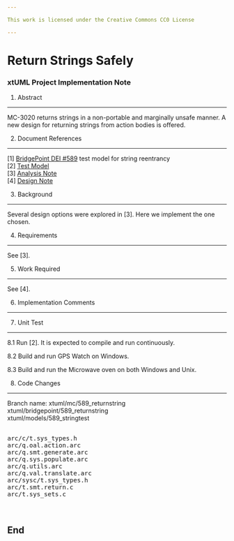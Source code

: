 ```yaml
---

This work is licensed under the Creative Commons CC0 License

---
```


# Return Strings Safely
### xtUML Project Implementation Note


1. Abstract
-----------
MC-3020 returns strings in a non-portable and marginally unsafe manner.
A new design for returning strings from action bodies is offered.

2. Document References
----------------------
[1] [BridgePoint DEI #589](https://support.onefact.net/redmine/issues/1)  test model for string reentrancy  
[2] [Test Model](https://github.com/xtuml/models/tree/master/VandMC_testing/mctest/string_return_test/)  
[3] [Analysis Note](https://github.com/xtuml/bridgepoint/tree/master/doc-bridgepoint/notes/589_stringtest/589_returnstring.ant.md)  
[4] [Design Note](https://github.com/xtuml/bridgepoint/tree/master/doc-bridgepoint/notes/589_stringtest/589_returnstring.dnt.md)  

3. Background
-------------
Several design options were explored in [3].  Here we implement the one chosen.


4. Requirements
---------------
See [3].

5. Work Required
----------------
See [4].

6. Implementation Comments
--------------------------

7. Unit Test
------------
8.1 Run [2].  It is expected to compile and run continuously.

8.2 Build and run GPS Watch on Windows.

8.3 Build and run the Microwave oven on both Windows and Unix.

8. Code Changes
---------------
Branch name:  xtuml/mc/589_returnstring  
              xtuml/bridgepoint/589_returnstring  
              xtuml/models/589_stringtest  

<pre>

arc/c/t.sys_types.h
arc/q.oal.action.arc
arc/q.smt.generate.arc
arc/q.sys.populate.arc
arc/q.utils.arc
arc/q.val.translate.arc
arc/sysc/t.sys_types.h
arc/t.smt.return.c
arc/t.sys_sets.c


</pre>

End
---

